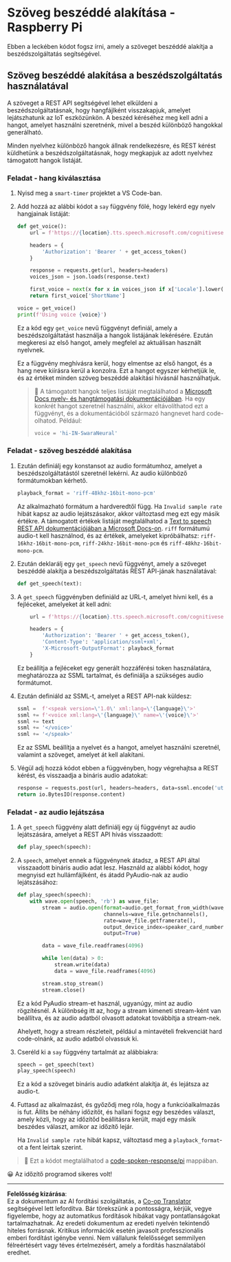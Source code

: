 <!--
CO_OP_TRANSLATOR_METADATA:
{
  "original_hash": "606f3af1c78e3741e48ce77c31cea626",
  "translation_date": "2025-08-27T21:13:08+00:00",
  "source_file": "6-consumer/lessons/3-spoken-feedback/pi-text-to-speech.md",
  "language_code": "hu"
}
-->
# Szöveg beszéddé alakítása - Raspberry Pi

Ebben a leckében kódot fogsz írni, amely a szöveget beszéddé alakítja a beszédszolgáltatás segítségével.

## Szöveg beszéddé alakítása a beszédszolgáltatás használatával

A szöveget a REST API segítségével lehet elküldeni a beszédszolgáltatásnak, hogy hangfájlként visszakapjuk, amelyet lejátszhatunk az IoT eszközünkön. A beszéd kéréséhez meg kell adni a hangot, amelyet használni szeretnénk, mivel a beszéd különböző hangokkal generálható.

Minden nyelvhez különböző hangok állnak rendelkezésre, és REST kérést küldhetünk a beszédszolgáltatásnak, hogy megkapjuk az adott nyelvhez támogatott hangok listáját.

### Feladat - hang kiválasztása

1. Nyisd meg a `smart-timer` projektet a VS Code-ban.

1. Add hozzá az alábbi kódot a `say` függvény fölé, hogy lekérd egy nyelv hangjainak listáját:

    ```python
    def get_voice():
        url = f'https://{location}.tts.speech.microsoft.com/cognitiveservices/voices/list'
    
        headers = {
            'Authorization': 'Bearer ' + get_access_token()
        }
    
        response = requests.get(url, headers=headers)
        voices_json = json.loads(response.text)
    
        first_voice = next(x for x in voices_json if x['Locale'].lower() == language.lower() and x['VoiceType'] == 'Neural')
        return first_voice['ShortName']
    
    voice = get_voice()
    print(f'Using voice {voice}')
    ```

    Ez a kód egy `get_voice` nevű függvényt definiál, amely a beszédszolgáltatást használja a hangok listájának lekérésére. Ezután megkeresi az első hangot, amely megfelel az aktuálisan használt nyelvnek.

    Ez a függvény meghívásra kerül, hogy elmentse az első hangot, és a hang neve kiírásra kerül a konzolra. Ezt a hangot egyszer kérhetjük le, és az értéket minden szöveg beszéddé alakítási hívásnál használhatjuk.

    > 💁 A támogatott hangok teljes listáját megtalálhatod a [Microsoft Docs nyelv- és hangtámogatási dokumentációjában](https://docs.microsoft.com/azure/cognitive-services/speech-service/language-support?WT.mc_id=academic-17441-jabenn#text-to-speech). Ha egy konkrét hangot szeretnél használni, akkor eltávolíthatod ezt a függvényt, és a dokumentációból származó hangnevet hard code-olhatod. Például:
    >
    > ```python
    > voice = 'hi-IN-SwaraNeural'
    > ```

### Feladat - szöveg beszéddé alakítása

1. Ezután definiálj egy konstansot az audio formátumhoz, amelyet a beszédszolgáltatástól szeretnél lekérni. Az audio különböző formátumokban kérhető.

    ```python
    playback_format = 'riff-48khz-16bit-mono-pcm'
    ```

    Az alkalmazható formátum a hardveredtől függ. Ha `Invalid sample rate` hibát kapsz az audio lejátszásakor, akkor változtasd meg ezt egy másik értékre. A támogatott értékek listáját megtalálhatod a [Text to speech REST API dokumentációjában a Microsoft Docs-on](https://docs.microsoft.com/azure/cognitive-services/speech-service/rest-text-to-speech?WT.mc_id=academic-17441-jabenn#audio-outputs). `riff` formátumú audio-t kell használnod, és az értékek, amelyeket kipróbálhatsz: `riff-16khz-16bit-mono-pcm`, `riff-24khz-16bit-mono-pcm` és `riff-48khz-16bit-mono-pcm`.

1. Ezután deklarálj egy `get_speech` nevű függvényt, amely a szöveget beszéddé alakítja a beszédszolgáltatás REST API-jának használatával:

    ```python
    def get_speech(text):
    ```

1. A `get_speech` függvényben definiáld az URL-t, amelyet hívni kell, és a fejléceket, amelyeket át kell adni:

    ```python
        url = f'https://{location}.tts.speech.microsoft.com/cognitiveservices/v1'
    
        headers = {
            'Authorization': 'Bearer ' + get_access_token(),
            'Content-Type': 'application/ssml+xml',
            'X-Microsoft-OutputFormat': playback_format
        }
    ```

    Ez beállítja a fejléceket egy generált hozzáférési token használatára, meghatározza az SSML tartalmat, és definiálja a szükséges audio formátumot.

1. Ezután definiáld az SSML-t, amelyet a REST API-nak küldesz:

    ```python
    ssml =  f'<speak version=\'1.0\' xml:lang=\'{language}\'>'
    ssml += f'<voice xml:lang=\'{language}\' name=\'{voice}\'>'
    ssml += text
    ssml += '</voice>'
    ssml += '</speak>'
    ```

    Ez az SSML beállítja a nyelvet és a hangot, amelyet használni szeretnél, valamint a szöveget, amelyet át kell alakítani.

1. Végül adj hozzá kódot ebben a függvényben, hogy végrehajtsa a REST kérést, és visszaadja a bináris audio adatokat:

    ```python
    response = requests.post(url, headers=headers, data=ssml.encode('utf-8'))
    return io.BytesIO(response.content)
    ```

### Feladat - az audio lejátszása

1. A `get_speech` függvény alatt definiálj egy új függvényt az audio lejátszására, amelyet a REST API hívás visszaadott:

    ```python
    def play_speech(speech):
    ```

1. A `speech`, amelyet ennek a függvénynek átadsz, a REST API által visszaadott bináris audio adat lesz. Használd az alábbi kódot, hogy megnyisd ezt hullámfájlként, és átadd PyAudio-nak az audio lejátszásához:

    ```python
    def play_speech(speech):
        with wave.open(speech, 'rb') as wave_file:
            stream = audio.open(format=audio.get_format_from_width(wave_file.getsampwidth()),
                                channels=wave_file.getnchannels(),
                                rate=wave_file.getframerate(),
                                output_device_index=speaker_card_number,
                                output=True)

            data = wave_file.readframes(4096)

            while len(data) > 0:
                stream.write(data)
                data = wave_file.readframes(4096)

            stream.stop_stream()
            stream.close()
    ```

    Ez a kód PyAudio stream-et használ, ugyanúgy, mint az audio rögzítésnél. A különbség itt az, hogy a stream kimeneti stream-ként van beállítva, és az audio adatból olvasott adatokat továbbítja a stream-nek.

    Ahelyett, hogy a stream részleteit, például a mintavételi frekvenciát hard code-olnánk, az audio adatból olvassuk ki.

1. Cseréld ki a `say` függvény tartalmát az alábbiakra:

    ```python
    speech = get_speech(text)
    play_speech(speech)
    ```

    Ez a kód a szöveget bináris audio adatként alakítja át, és lejátsza az audio-t.

1. Futtasd az alkalmazást, és győződj meg róla, hogy a funkcióalkalmazás is fut. Állíts be néhány időzítőt, és hallani fogsz egy beszédes választ, amely közli, hogy az időzítőd beállításra került, majd egy másik beszédes választ, amikor az időzítő lejár.

    Ha `Invalid sample rate` hibát kapsz, változtasd meg a `playback_format`-ot a fent leírtak szerint.

> 💁 Ezt a kódot megtalálhatod a [code-spoken-response/pi](../../../../../6-consumer/lessons/3-spoken-feedback/code-spoken-response/pi) mappában.

😀 Az időzítő programod sikeres volt!

---

**Felelősség kizárása**:  
Ez a dokumentum az AI fordítási szolgáltatás, a [Co-op Translator](https://github.com/Azure/co-op-translator) segítségével lett lefordítva. Bár törekszünk a pontosságra, kérjük, vegye figyelembe, hogy az automatikus fordítások hibákat vagy pontatlanságokat tartalmazhatnak. Az eredeti dokumentum az eredeti nyelvén tekintendő hiteles forrásnak. Kritikus információk esetén javasolt professzionális emberi fordítást igénybe venni. Nem vállalunk felelősséget semmilyen félreértésért vagy téves értelmezésért, amely a fordítás használatából eredhet.